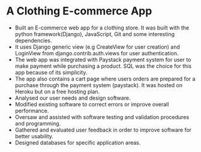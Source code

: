 # A Clothing E-commerce App

- Built an E-commerce web app for a clothing store. It was built with the python framework(Django), JavaScript, Git and some interesting dependencies.
- It uses Django generic view (e.g CreateView for user creation) and LoginView from django.contrib.auth.views for user authentication.
- The web app was integrated with Paystack payment system for user to make payment while purchasing a product. SQL was the choice for this app because of its simplicity. 
- The app also contains a cart page where users orders are prepared for a purchase through the payment system (paystack). It was hosted on Heroku but on a free hosting plan.
- Analysed our user needs and design software. 
- Modified existing software to correct errors or improve overall performance. 
- Oversaw and assisted with software testing and validation procedures and programming. 
- Gathered and evaluated user feedback in order to improve software for better usability. 
- Designed databases for specific application areas.
